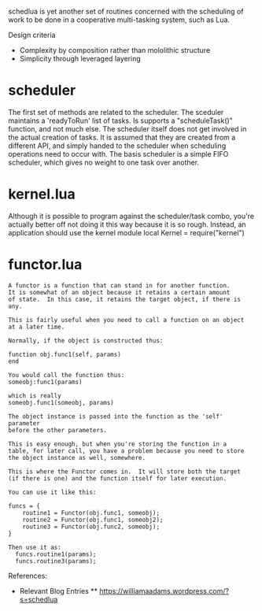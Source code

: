schedlua is yet another set of routines concerned with the scheduling
of work to be done in a cooperative multi-tasking system, such as Lua.

Design criteria
- Complexity by composition rather than mololithic structure
- Simplicity through leveraged layering

scheduler
=========
The first set of methods are related to the scheduler.  The sceduler
maintains a 'readyToRun' list of tasks.  Is supports a "scheduleTask()"
function, and not much else.  The scheduler itself does not get involved
in the actual creation of tasks.  It is assumed that they are created
from a different API, and simply handed to the scheduler when scheduling
operations need to occur with.  The basis scheduler is a simple FIFO scheduler, 
which gives no weight to one task over another.

kernel.lua
==========
Although it is possible to program against the scheduler/task combo, you're
actually better off not doing it this way because it is so rough.  Instead, an application should use the kernel module 
local Kernel = require("kernel")


functor.lua
===========

	A functor is a function that can stand in for another function.
	It is somewhat of an object because it retains a certain amount 
	of state.  In this case, it retains the target object, if there is 
	any.

	This is fairly useful when you need to call a function on an object
	at a later time.

	Normally, if the object is constructed thus:

	function obj.func1(self, params)
	end

	You would call the function thus:
	someobj:func1(params)

	which is really
	someobj.func1(someobj, params)

	The object instance is passed into the function as the 'self' parameter
	before the other parameters.

	This is easy enough, but when you're storing the function in a 
	table, for later call, you have a problem because you need to store
	the object instance as well, somewhere.

	This is where the Functor comes in.  It will store both the target
	(if there is one) and the function itself for later execution.

	You can use it like this:

	funcs = {
		routine1 = Functor(obj.func1, someobj);
		routine2 = Functor(obj.func1, someobj2);
		routine3 = Functor(obj.func2, someobj);
	}
	
	Then use it as:
	  funcs.routine1(params);
	  funcs.routine3(params);



References:
* Relevant Blog Entries
** https://williamaadams.wordpress.com/?s=schedlua